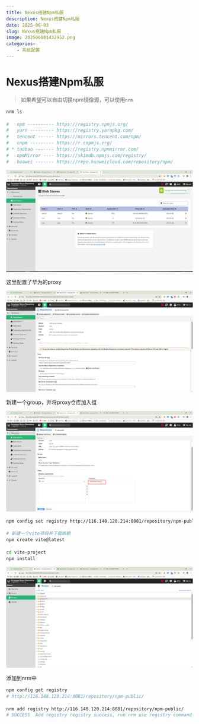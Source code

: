 ```yaml
---
title: Nexus搭建Npm私服
description: Nexus搭建Npm私服
date: 2025-06-03
slug: Nexus搭建Npm私服
image: 202506081432952.png
categories:
    - 系统配置
---
```

# Nexus搭建Npm私服
> 如果希望可以自由切换npm镜像源，可以使用`nrm`

```bash
nrm ls

#   npm ---------- https://registry.npmjs.org/
#   yarn --------- https://registry.yarnpkg.com/
#   tencent ------ https://mirrors.tencent.com/npm/
#   cnpm --------- https://r.cnpmjs.org/
# * taobao ------- https://registry.npmmirror.com/
#   npmMirror ---- https://skimdb.npmjs.com/registry/
#   huawei ------- https://repo.huaweicloud.com/repository/npm/
```


![Pasted image 20250602022209.png](https://raw.githubusercontent.com/IsUnderAchiever/markdown-img/master/PicGo05/202506081428471.png)

这里配置了华为的proxy

![Pasted image 20250602022952.png](https://raw.githubusercontent.com/IsUnderAchiever/markdown-img/master/PicGo05/202506081428472.png)

新建一个group，并将proxy仓库加入组

![Pasted image 20250602023059.png](https://raw.githubusercontent.com/IsUnderAchiever/markdown-img/master/PicGo05/202506081428473.png)

```bash
npm config set registry http://116.148.120.214:8081/repository/npm-public/

# 新建一个vite项目并下载依赖
npm create vite@latest

cd vite-project
npm install
```

![Pasted image 20250602023142.png](https://raw.githubusercontent.com/IsUnderAchiever/markdown-img/master/PicGo05/202506081428474.png)

添加到nrm中

```bash
npm config get registry
# http://116.148.120.214:8081/repository/npm-public/

nrm add registry http://116.148.120.214:8081/repository/npm-public/
# SUCCESS  Add registry registry success, run nrm use registry command to use registry registry.
```